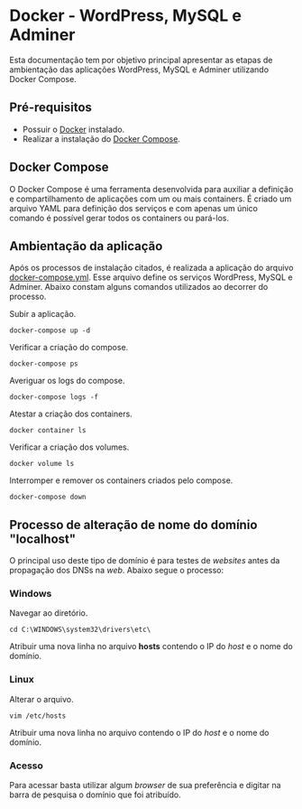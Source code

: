 # Docker - WordPress, MySQL e Adminer

Esta documentação tem por objetivo principal apresentar as etapas de ambientação das aplicações WordPress, MySQL e Adminer utilizando Docker Compose.

## Pré-requisitos

- Possuir o [Docker](https://docs.docker.com/get-docker/) instalado.
- Realizar a instalação do [Docker Compose](https://docs.docker.com/compose/install/).

## Docker Compose
O Docker Compose é uma ferramenta desenvolvida para auxiliar a definição e compartilhamento de aplicações com um ou mais containers. É criado um arquivo YAML para definição dos serviços e com apenas um único comando é possível gerar todos os containers ou pará-los.  

## Ambientação da aplicação

Após os processos de instalação citados, é realizada a aplicação do arquivo [docker-compose.yml](./docker-compose.yml). Esse arquivo define os serviços WordPress, MySQL e Adminer. Abaixo constam alguns comandos utilizados ao decorrer do processo.    

Subir a aplicação.
```
docker-compose up -d
```
Verificar a criação do compose.
```
docker-compose ps
```
Averiguar os logs do compose.
```
docker-compose logs -f
```
Atestar a criação dos containers.
```
docker container ls
```
Verificar a criação dos volumes.
```
docker volume ls
```
Interromper e remover os containers criados pelo compose.
```
docker-compose down
```

## Processo de alteração de nome do domínio "localhost"

O principal uso deste tipo de domínio é para testes de *websites* antes da propagação dos DNSs na *web*. Abaixo segue o processo:  

### Windows
Navegar ao diretório.
```
cd C:\WINDOWS\system32\drivers\etc\
```
Atribuir uma nova linha no arquivo **hosts** contendo o IP do *host* e o nome do domínio.  

### Linux
Alterar o arquivo.
```
vim /etc/hosts
```
Atribuir uma nova linha no arquivo contendo o IP do *host* e o nome do domínio.

### Acesso
Para acessar basta utilizar algum *browser* de sua preferência e digitar na barra de pesquisa o domínio que foi atribuído.
